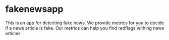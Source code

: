 # fakenewsapp

This is an app for detecting fake news.
We provide metrics for you to decide if a news article is fake. Our metrics can help you find redflags withing news articles
